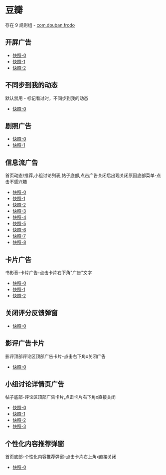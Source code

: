 # 豆瓣

存在 9 规则组 - [com.douban.frodo](/src/apps/com.douban.frodo.ts)

## 开屏广告

- [快照-0](https://gkd-kit.gitee.io/import/12505151)
- [快照-1](https://gkd-kit.gitee.io/import/12505152)
- [快照-2](https://gkd-kit.gitee.io/import/12506164)

## 不同步到我的动态

默认禁用 - 标记看过时，不同步到我的动态

- [快照-0](https://gkd-kit.gitee.io/import/12508777)

## 剧照广告

- [快照-0](https://gkd-kit.gitee.io/import/12509475)
- [快照-1](https://gkd-kit.gitee.io/import/12509476)

## 信息流广告

首页动态/推荐,小组讨论列表,帖子底部,点击广告关闭后出现关闭原因底部菜单-点击不感兴趣

- [快照-0](https://gkd-kit.gitee.io/import/12548016)
- [快照-1](https://gkd-kit.gitee.io/import/12723422)
- [快照-2](https://gkd-kit.gitee.io/import/12547964)
- [快照-3](https://gkd-kit.gitee.io/import/12548011)
- [快照-4](https://gkd-kit.gitee.io/import/12548046)
- [快照-5](https://gkd-kit.gitee.io/import/12548064)
- [快照-6](https://gkd-kit.gitee.io/import/12548450)
- [快照-7](https://gkd-kit.gitee.io/import/12723751)
- [快照-8](https://gkd-kit.gitee.io/import/12723569)

## 卡片广告

书影音-卡片广告-点击卡片右下角"广告"文字

- [快照-0](https://gkd-kit.gitee.io/import/12548160)
- [快照-1](https://gkd-kit.gitee.io/import/12548116)
- [快照-2](https://gkd-kit.gitee.io/import/12548131)

## 关闭评分反馈弹窗

- [快照-0](https://gkd-kit.gitee.io/import/12548314)

## 影评广告卡片

影评顶部评论区顶部广告卡片-点击右下角x关闭广告

- [快照-0](https://gkd-kit.gitee.io/import/12548476)

## 小组讨论详情页广告

帖子底部-评论区顶部广告卡片,点击卡片右下角x直接关闭

- [快照-0](https://gkd-kit.gitee.io/import/12674798)
- [快照-1](https://gkd-kit.gitee.io/import/12674842)
- [快照-2](https://gkd-kit.gitee.io/import/12723462)
- [快照-3](https://gkd-kit.gitee.io/import/12723800)

## 个性化内容推荐弹窗

首页底部-个性化内容推荐弹窗-点击卡片右上角x直接关闭

- [快照-0](https://gkd-kit.gitee.io/import/12836798)
